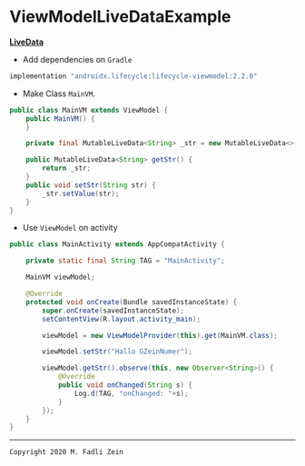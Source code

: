 # ViewModelLiveDataExample
 
 [**LiveData**](https://developer.android.com/topic/libraries/architecture/livedata?hl=id)
 
- Add dependencies on `Gradle`
```gradle
implementation "androidx.lifecycle:lifecycle-viewmodel:2.2.0"
```

- Make Class `MainVM`.
```java
public class MainVM extends ViewModel {
    public MainVM() {
    }

    private final MutableLiveData<String> _str = new MutableLiveData<>();

    public MutableLiveData<String> getStr() {
        return _str;
    }
    public void setStr(String str) {
        _str.setValue(str);
    }
}
```

- Use `ViewModel` on activity
```java
public class MainActivity extends AppCompatActivity {

    private static final String TAG = "MainActivity";

    MainVM viewModel;

    @Override
    protected void onCreate(Bundle savedInstanceState) {
        super.onCreate(savedInstanceState);
        setContentView(R.layout.activity_main);

        viewModel = new ViewModelProvider(this).get(MainVM.class);

        viewModel.setStr("Hallo GZeinNumer");

        viewModel.getStr().observe(this, new Observer<String>() {
            @Override
            public void onChanged(String s) {
                Log.d(TAG, "onChanged: "+s);
            }
        });
    }
}
```

---

```
Copyright 2020 M. Fadli Zein
```

